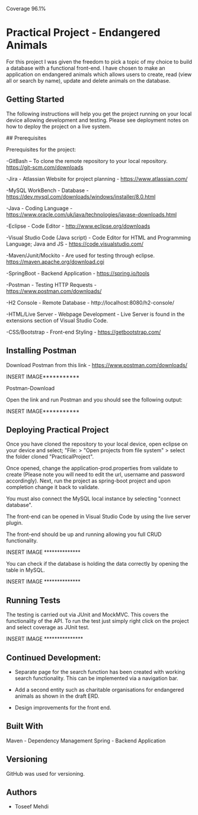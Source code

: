 Coverage 96.1%

# Practical Project - Endangered Animals

For this project I was given the freedom to pick a topic of my choice to build a database with a functional front-end. I have chosen to make an application on endangered animals which allows users to create, read (view all or search by name), update and delete animals on the database. 

## Getting Started 

The following instructions will help you get the project running on your local device allowing development and testing. Please see deployment notes on how to deploy the project on a live system. 

## Prerequisites 

Prerequisites for the project: 

-GitBash – To clone the remote repository to your local repository. https://git-scm.com/downloads

-Jira - Atlassian Website for project planning - https://www.atlassian.com/

-MySQL WorkBench - Database - https://dev.mysql.com/downloads/windows/installer/8.0.html

-Java - Coding Language - https://www.oracle.com/uk/java/technologies/javase-downloads.html

-Eclipse - Code Editor - http://www.eclipse.org/downloads

-Visual Studio Code (Java script) - Code Editor for HTML and Programming Language; Java and JS - https://code.visualstudio.com/

-Maven/Junit/Mockito - Are used for testing through eclipse. https://maven.apache.org/download.cgi

-SpringBoot - Backend Application - https://spring.io/tools

-Postman - Testing HTTP Requests - https://www.postman.com/downloads/

-H2 Console - Remote Database - http://localhost:8080/h2-console/

-HTML/Live Server - Webpage Development - Live Server is found in the extensions section of Visual Studio Code.

-CSS/Bootstrap - Front-end Styling - https://getbootstrap.com/


## Installing Postman
Download Postman from this link - https://www.postman.com/downloads/

INSERT IMAGE***********

Postman-Download

Open the link and run Postman and you should see the following output:

INSERT IMAGE***********


## Deploying Practical Project 

Once you have cloned the repository to your local device, open eclipse on your device and select; "File: > "Open projects from file system" > select the folder cloned "PracticalProject".

Once opened, change the application-prod.properties from validate to create (Please note you will need to edit the url, username and password accordingly). Next, run the project as spring-boot project and upon completion change it back to validate.

You must also connect the MySQL local instance by selecting "connect database". 

The front-end can be opened in Visual Studio Code by using the live server plugin.

The front-end should be up and running allowing you full CRUD functionality. 

INSERT IMAGE **************

You can check if the database is holding the data correctly by opening the table in MySQL. 

INSERT IMAGE **************


## Running Tests

The testing is carried out via JUnit and MockMVC. This covers the functionality of the API. To run the test just simply right click on the project and select coverage as JUnit test.

INSERT IMAGE ***************

## Continued Development:
- Separate page for the search function has been created with working search functionality. This can be implemented	 via a navigation bar. 

- Add a second entity such as charitable organisations for endangered animals as shown in the draft ERD. 

- Design improvements for the front end. 

## Built With

Maven - Dependency Management
Spring - Backend Application

## Versioning 

GitHub was used for versioning.

## Authors

- Toseef Mehdi 










